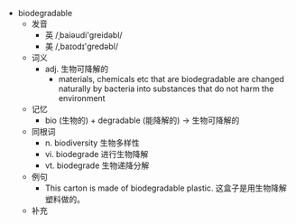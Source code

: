 - biodegradable
  - 发音
    - 英 /ˌbaiəudi'greidəbl/
    - 美 /,baɪodɪ'ɡredəbl/
  - 词义
    - adj. 生物可降解的
      - materials, chemicals etc that are biodegradable are changed naturally by  bacteria  into substances that do not harm the environment
  - 记忆
    - bio (生物的) + degradable (能降解的) → 生物可降解的
  - 同根词
    - n. biodiversity 生物多样性
    - vi. biodegrade 进行生物降解
    - vt. biodegrade 生物递降分解
  - 例句
    - This carton is made of biodegradable plastic. 这盒子是用生物降解塑料做的。
  - 补充